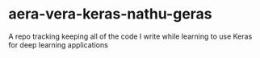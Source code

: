 # aera-vera-keras-nathu-geras
A repo tracking keeping all of the code I write while learning to use Keras for deep learning applications
